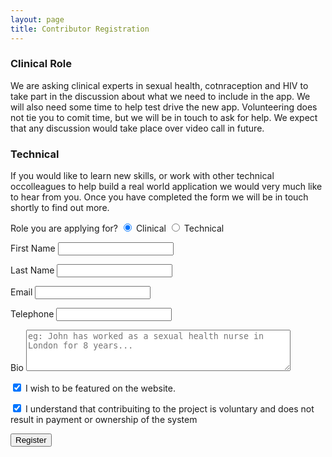 ```yaml
---
layout: page
title: Contributor Registration
---
```

<h3>Clinical Role</h3>
<p>We are asking clinical experts in sexual health, cotnraception and HIV to take part in the discussion about what we need to include in the app.  We will also need some time to help test drive the new app.  Volunteering does not tie you to comit time, but we will be in touch to ask for help.  We expect that any discussion would take place over video call in future.</p>
<h3>Technical</h3>
<p>If you would like to learn new skills, or work with other technical occolleagues to help build a real world application we would very much like to hear from you.  Once you have completed the form we will be in touch shortly to find out more.</p>
<form class="w3-container" data-netlify-recaptcha="true" data-netlify="true" action="/registration-success">
  <p>
  <label>Role you are applying for?</label>
  <input class="w3-radio" type="radio" name="role" value="clinical" checked>
<label>Clinical</label>

<input class="w3-radio" type="radio" name="role" value="technical">
<label>Technical</label></p>
  <p><label>First Name</label>
  <input class="w3-input" type="text"></p>
  <p>
  <label>Last Name</label>
  <input class="w3-input" type="text"></p>
  <p>
  <label>Email</label>
  <input class="w3-input" type="text"></p>
   <p> <label>Telephone</label>
  <input class="w3-input" type="text"></p>
   <p> <label>Bio</label>
  <textarea id="w3review" name="w3review" class="w3-input" rows="4" placeholder="eg: John has worked as a sexual health nurse in London for 8 years..." cols="50">
</textarea></p>
<p><input class="w3-check" type="checkbox" checked="checked">
<label>I wish to be featured on the website.</label></p>
<p><input class="w3-check" type="checkbox" checked="checked">
<label>I understand that contribuiting to the project is voluntary and does not result in payment or ownership of the system</label></p>
<p><button type="submit" class="w3-button w3-large w3-round w3-deep-orange">Register</button></p>

</form>